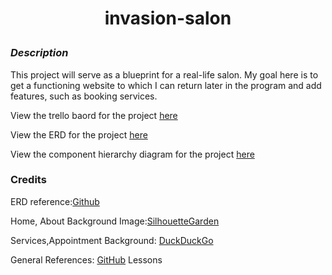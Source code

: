 # <p align =center> invasion-salon

### _Description_

This project will serve as a blueprint for a real-life salon. My goal here is to get a functioning website to which I can return later in the program and add features, such as booking services.

View the trello baord for the project [here](https://trello.com/b/4HDnz3eN/invasion-salon)

View the ERD for the project [here](https://lucid.app/lucidchart/5e951a9d-a999-4163-b702-d62a151cba8e/edit?beaconFlowId=68857EA6B393B5D0&page=0_0&invitationId=inv_4114c2d7-2ddc-4aa1-87d3-c350c44d396f#)

View the component hierarchy diagram for the project [here](https://lucid.app/lucidchart/4965f83d-ac1e-4074-b7c7-f8cc162e379e/edit?beaconFlowId=786D9770C1E5C6BF&invitationId=inv_be9c6139-cb78-4b06-b7d0-f27fa91164c8&page=0_0#)

### Credits

ERD reference:[Github](https://github.com/SEI-R-11-8/u2_lesson_ERD)

Home, About Background Image:[SilhouetteGarden](https://silhouettegarden.com/download/alien-head-silhouette/)

Services,Appointment Background: [DuckDuckGo](c2UkYdtnk8wBPJAOjWigwAHaEK)

General References: [GitHub](https://github.com/SEI-R-11-8)
Lessons
